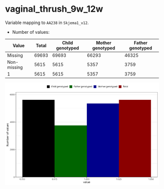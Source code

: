 # vaginal_thrush_9w_12w
Variable mapping to `AA238` in `Skjema1_v12`.
- Number of values:

| Value | Total | Child genotyped | Mother genotyped | Father genotyped |
| ----- | ----- | --------------- | ---------------- | ---------------- |
| Missing | 69693 | 69693 | 66293 | 46325 |
| Non-missing | 5615 | 5615 | 5357 | 3759 |
| 1 | 5615 | 5615 | 5357 | 3759 |



![](vaginal_thrush_9w_12w_n.png)



